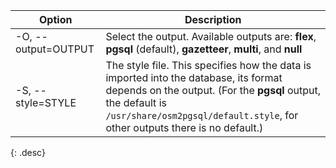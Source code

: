| Option               | Description |
| -------------------- | ----------- |
| -O, \--output=OUTPUT | Select the output. Available outputs are: **flex**, **pgsql** (default), **gazetteer**, **multi**, and **null**  |
| -S, \--style=STYLE   | The style file. This specifies how the data is imported into the database, its format depends on the output. (For the **pgsql** output, the default is `/usr/share/osm2pgsql/default.style`, for other outputs there is no default.) |
{: .desc}
